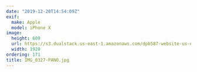 ```yaml
---
date: "2019-12-20T14:54:09Z"
exif:
  make: Apple
  model: iPhone X
image:
  height: 609
  url: https://s3.dualstack.us-east-1.amazonaws.com/dpb587-website-us-east-1/asset/gallery/2019-south-america/4724d6f4-cee7-b5b4-7099-dab7fc66571c~1920.jpg
  width: 1920
ordering: 171
title: IMG_0327-PANO.jpg
---
```


